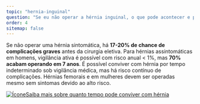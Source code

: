 ```yaml
---
topic: "hernia-inguinal"
question: "Se eu não operar a hérnia inguinal, o que pode acontecer e por quanto tempo posso conviver com ela?"
order: 4
sitemap: false
---
```


Se não operar uma hérnia sintomática, há **17-20% de chance de complicações graves** antes da cirurgia eletiva. Para hérnias assintomáticas em homens, vigilância ativa é possível com risco anual < 1%, mas **70% acabam operando em 7 anos**. É possível conviver com hérnia por tempo indeterminado sob vigilância médica, mas há risco contínuo de complicações. Hérnias femorais e em mulheres devem ser operadas mesmo sem sintomas devido ao alto risco.

<p><a href="{% link _posts/2025-10-21-hernia-inguinal-tratamento-sem-cirurgia.md %}">
  <img src="/assets/images/icon-document.svg" class="icon" alt="Ícone" />Saiba mais sobre quanto tempo pode conviver com hérnia</a></p>
